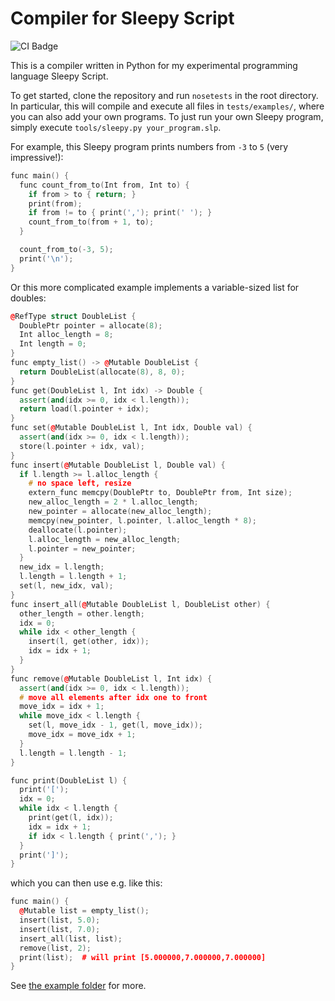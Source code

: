 # Compiler for Sleepy Script

![CI Badge](https://github.com/Zettelkasten/sleepy/actions/workflows/main.yml/badge.svg)

This is a compiler written in Python for my experimental programming language Sleepy Script.

To get started, clone the repository and run `nosetests` in the root directory.
In particular, this will compile and execute all files in `tests/examples/`, where you can also add your own programs.
To just run your own Sleepy program, simply execute `tools/sleepy.py your_program.slp`.

For example, this Sleepy program prints numbers from `-3` to `5` (very impressive!):
```c++
func main() {
  func count_from_to(Int from, Int to) {
    if from > to { return; }
    print(from);
    if from != to { print(','); print(' '); }
    count_from_to(from + 1, to);
  }

  count_from_to(-3, 5);
  print('\n');
}
```

Or this more complicated example implements a variable-sized list for doubles:
```c++
@RefType struct DoubleList {
  DoublePtr pointer = allocate(8);
  Int alloc_length = 8;
  Int length = 0;
}
func empty_list() -> @Mutable DoubleList {
  return DoubleList(allocate(8), 8, 0);
}
func get(DoubleList l, Int idx) -> Double {
  assert(and(idx >= 0, idx < l.length));
  return load(l.pointer + idx);
}
func set(@Mutable DoubleList l, Int idx, Double val) {
  assert(and(idx >= 0, idx < l.length));
  store(l.pointer + idx, val);
}
func insert(@Mutable DoubleList l, Double val) {
  if l.length >= l.alloc_length {
    # no space left, resize
    extern_func memcpy(DoublePtr to, DoublePtr from, Int size);
    new_alloc_length = 2 * l.alloc_length;
    new_pointer = allocate(new_alloc_length);
    memcpy(new_pointer, l.pointer, l.alloc_length * 8);
    deallocate(l.pointer);
    l.alloc_length = new_alloc_length;
    l.pointer = new_pointer;
  }
  new_idx = l.length;
  l.length = l.length + 1;
  set(l, new_idx, val);
}
func insert_all(@Mutable DoubleList l, DoubleList other) {
  other_length = other.length;
  idx = 0;
  while idx < other_length {
    insert(l, get(other, idx));
    idx = idx + 1;
  }
}
func remove(@Mutable DoubleList l, Int idx) {
  assert(and(idx >= 0, idx < l.length));
  # move all elements after idx one to front
  move_idx = idx + 1;
  while move_idx < l.length {
    set(l, move_idx - 1, get(l, move_idx));
    move_idx = move_idx + 1;
  }
  l.length = l.length - 1;
}

func print(DoubleList l) {
  print('[');
  idx = 0;
  while idx < l.length {
    print(get(l, idx));
    idx = idx + 1;
    if idx < l.length { print(','); }
  }
  print(']');
}
```
which you can then use e.g. like this:
```c++
func main() {
  @Mutable list = empty_list();
  insert(list, 5.0);
  insert(list, 7.0);
  insert_all(list, list);
  remove(list, 2);
  print(list);  # will print [5.000000,7.000000,7.000000]
}
```

See [the example folder](https://github.com/Zettelkasten/sleepy/tree/main/tests/examples) for more.
